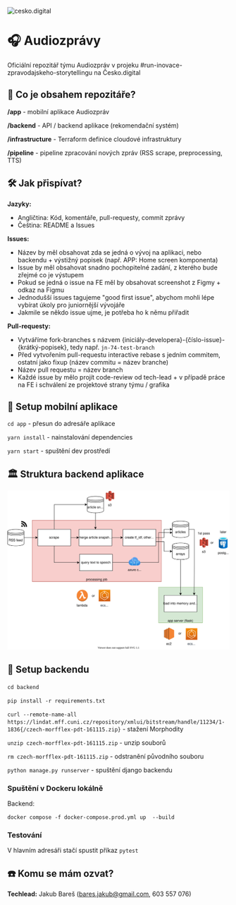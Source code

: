 ![cesko.digital](cesko-digital_logo.png)

# 🎧 Audiozprávy

Oficiální repozitář týmu Audiozpráv v projeku #run-inovace-zpravodajskeho-storytellingu na Česko.digital

## 🔎 Co je obsahem repozitáře?

**/app** - mobilní aplikace Audiozpráv

**/backend** - API / backend aplikace (rekomendační systém)

**/infrastructure** - Terraform definice cloudové infrastruktury

**/pipeline** - pipeline zpracování nových zpráv (RSS scrape, preprocessing, TTS)

## 🛠 Jak přispívat?

**Jazyky:**

- Angličtina: Kód, komentáře, pull-requesty, commit zprávy
- Čeština: README a Issues

**Issues:**

- Název by měl obsahovat zda se jedná o vývoj na aplikaci, nebo backendu + výstižný popisek (např. APP: Home screen komponenta)
- Issue by měl obsahovat snadno pochopitelné zadání, z kterého bude zřejmé co je výstupem
- Pokud se jedná o issue na FE měl by obsahovat screenshot z Figmy + odkaz na Figmu
- Jednodušší issues tagujeme "good first issue", abychom mohli lépe vybírat úkoly pro juniornější vývojáře
- Jakmile se někdo issue ujme, je potřeba ho k němu přiřadit

**Pull-requesty:**

- Vytváříme fork-branches s názvem {iniciály-developera}-{číslo-issue}-{krátký-popisek}, tedy např. `jn-74-test-branch`
- Před vytvořením pull-requestu interactive rebase s jedním commitem, ostatní jako fixup (název commitu = název branche)
- Název pull requestu = název branch
- Každé issue by mělo projít code-review od tech-lead + v případě práce na FE i schválení ze projektové strany týmu / grafika

## 🚀 Setup mobilní aplikace

`cd app` - přesun do adresáře aplikace

`yarn install` - nainstalování dependencies

`yarn start` - spuštění dev prostředí

## 🏛 Struktura backend aplikace

![](services.svg)

## 🚀 Setup backendu

`cd backend`

`pip install -r requirements.txt`

`curl --remote-name-all https://lindat.mff.cuni.cz/repository/xmlui/bitstream/handle/11234/1-1836{/czech-morfflex-pdt-161115.zip}` - stažení Morphodity

`unzip czech-morfflex-pdt-161115.zip` - unzip souborů

`rm czech-morfflex-pdt-161115.zip` - odstranění původního souboru

`python manage.py runserver` - spuštění django backendu

### Spuštění v Dockeru lokálně

Backend:

```
docker compose -f docker-compose.prod.yml up  --build
```

### Testování

V hlavním adresáři stačí spustit příkaz `pytest`

## ☎️ Komu se mám ozvat?

**Techlead:** Jakub Bareš (bares.jakub@gmail.com, 603 557 076)
